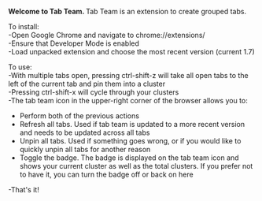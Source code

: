 <p><b>Welcome to Tab Team. </b>
Tab Team is an extension to create grouped tabs.</p>
<p>
To install: <br>
	-Open Google Chrome and navigate to chrome://extensions/ <br>
	-Ensure that Developer Mode is enabled <br>
	-Load unpacked extension and choose the most recent version (current 1.7) 
</p><p>
To use: <br>
	-With multiple tabs open, pressing ctrl-shift-z will take all open tabs to the left of the current tab and pin them into a cluster <br>
	-Pressing ctrl-shift-x will cycle through your clusters <br>
	-The tab team icon in the upper-right corner of the browser allows you to:<br>
	<ul>
		<li>Perform both of the previous actions</li>
		<li>Refresh all tabs. Used if tab team is updated to a more recent version and needs to be updated across all tabs</li>
		<li>Unpin all tabs. Used if something goes wrong, or if you would like to quickly unpin all tabs for another reason</li>
		<li>Toggle the badge. The badge is displayed on the tab team icon and shows your current cluster as well as the total clusters. If you prefer not to have it, you can turn the badge off or back on here</li>
	</ul>
	-That's it!</p>